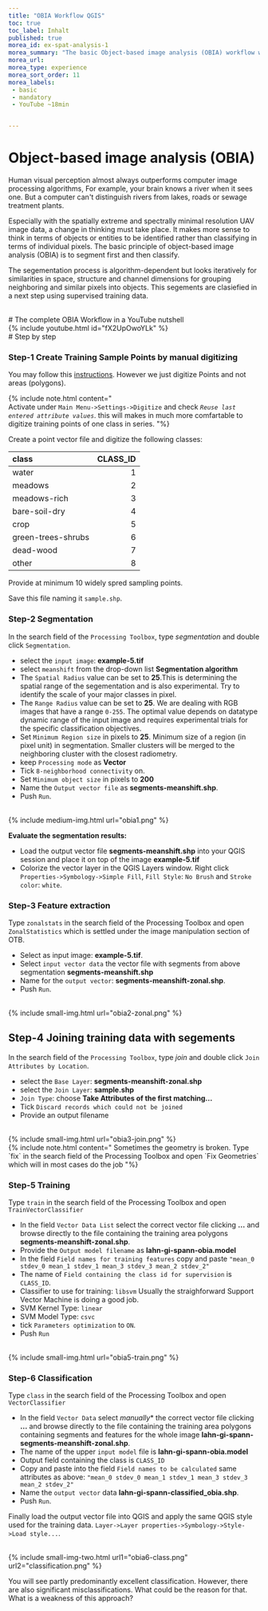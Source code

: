 ```yaml
---
title: "OBIA Workflow QGIS"
toc: true
toc_label: Inhalt
published: true
morea_id: ex-spat-analysis-1
morea_summary: "The basic Object-based image analysis (OBIA) workflow with QGIS and the OTB processing plugin follows a straightforward approach. This Tutorial shows the most common way."
morea_url: 
morea_type: experience
morea_sort_order: 11
morea_labels:
 - basic
 - mandatory 
 - YouTube ~18min


---
```


# Object-based image analysis (OBIA) 

Human visual perception almost always outperforms computer image processing algorithms, For example, your brain knows a river when it sees one. But a computer can't distinguish rivers from lakes, roads or sewage treatment plants.

Especially with the spatially extreme and spectrally minimal resolution UAV image data, a change in thinking must take place. It makes more sense to think in terms of objects or entities to be identified rather than classifying in terms of individual pixels. The basic principle of object-based image analysis (OBIA) is to segment first and then classify.

The segementation process is algorithm-dependent but looks iteratively for similarities in space, structure and channel dimensions for grouping neighboring and similar pixels into objects. This segements are clasiefied in a next step using supervised training data.
 

<br>
# The complete OBIA Workflow in a YouTube nutshell
<br>
{% include youtube.html id="fX2UpOwoYLk" %}
<br>
# Step by step

### Step-1 Create Training Sample Points by manual digitizing 

You may follow this [instructions](https://geomoer.github.io/geoAI//unit02/unit02-03_digitize_training_areas.html). However we just digitize Points and not areas (polygons).

{% include note.html content="<br>
 Activate under `Main Menu->Settings->Digitize` and check *`Reuse last entered attribute values`*. this will makes in much more comfartable to digitize training points of one class in series.
"%}



Create a point vector file and digitize the following classes:

|class| CLASS_ID|
|:-- | --:|
|water|1|
|meadows|2|
|meadows-rich|3|
|bare-soil-dry|4|
|crop|5|
|green-trees-shrubs|6|
|dead-wood|7|
|other|8|


Provide at minimum 10 widely spred sampling points.

Save this file naming it `sample.shp`.

### Step-2 Segmentation

In the search field of the `Processing Toolbox`, type *segmentation* and double click `Segmentation`.

* select the `input image`: **example-5.tif**
* select `meanshift` from the drop-down list **Segmentation algorithm**
* The `Spatial Radius` value can be set to **25**.This is determining the spatial range of the segementation and is also experimental. Try to identify the scale of your major classes in pixel.
* The `Range Radius` value can be set to **25**. We are dealing with RGB images that have a range `0-255`. The optimal value depends on datatype dynamic range of the input image and requires experimental trials for the specific classification objectives.
* Set `Minimum Region size` in pixels to **25**. Minimum size of a region (in pixel unit) in segmentation. Smaller clusters will be merged to the neighboring cluster with the closest radiometry.
* keep `Processing mode`  as **Vector**
* Tick `8-neighborhood connectivity` on.
* Set `Minimum object size` in pixels to **200** 
* Name the `Output vector file`  as  **segments-meanshift.shp**. 
* Push `Run`.
<br>
{% include medium-img.html url="obia1.png" %} 
<br>

**Evaluate the segmentation results:**

* Load the output vector file **segments-meanshift.shp** into your QGIS session and place it on top of the image **example-5.tif**
* Colorize the vector layer in the QGIS Layers window. Right click `Properties->Symbology->Simple Fill`, `Fill Style`: `No Brush` and `Stroke color`: `white`.

###  Step-3 Feature extraction 
Type `zonalstats` in the search field of the Processing Toolbox and open `ZonalStatistics` which is settled under the image manipulation section of OTB.

* Select as input image: **example-5.tif**.
* Select `input vector data` the vector file with segments from above segmentation **segments-meanshift.shp**
* Name for the `output vector`: **segments-meanshift-zonal.shp**.
* Push `Run`.
<br>
{% include small-img.html url="obia2-zonal.png" %} 
<br>


## Step-4 Joining training data with segements

In the search field of the `Processing Toolbox`, type *join* and double click `Join Attributes by Location`.

* select the `Base Layer`: **segments-meanshift-zonal.shp**
* select the `Join Layer`: **sample.shp**
* `Join Type`: choose **Take Attributes of the first matching...**
* Tick `Discard records which could not be joined`
* Provide an output filename
<br>
{% include small-img.html url="obia3-join.png" %} 
<br>
{% include note.html content="
Sometimes the geometry is broken. Type `fix` in the search field of the Processing Toolbox and open `Fix Geometries` which will in most cases do the job
"%}


###  Step-5 Training
Type `train` in the search field of the Processing Toolbox and open `TrainVectorClassifier`

* In the  field  `Vector Data List` select  the correct vector file clicking **...** and browse directly to the file containing the training area polygons **segments-meanshift-zonal.shp**.
* Provide the `Output model filename` as **lahn-gi-spann-obia.model**
* In the field `Field names for training features` copy and paste `"mean_0 stdev_0 mean_1 stdev_1 mean_3 stdev_3 mean_2 stdev_2"`
* The name of `Field containing the class id for supervision` is `CLASS_ID`.
* Classifier to use for training: `libsvm` Usually the straighforward Support Vector Machine is doing a good job. 
* SVM Kernel Type: `linear`
* SVM Model Type: `csvc`
* tick `Parameters optimization` to `ON`.
* Push `Run`
<br>
{% include small-img.html url="obia5-train.png" %} 
<br>

###  Step-6 Classification 
Type `class` in the search field of the Processing Toolbox and open `VectorClassifier`
*  In the  field  `Vector Data` select *manually** the correct vector file clicking **...** and browse directly to the file containing the training area polygons containing segments and features for the whole image **lahn-gi-spann-segments-meanshift-zonal.shp**.
* The name of the upper `input model` file is **lahn-gi-spann-obia.model**
* Output field containing the class is `CLASS_ID`
* Copy and paste into the field `Field names to be calculated` same attributes as above: `"mean_0 stdev_0 mean_1 stdev_1 mean_3 stdev_3 mean_2 stdev_2"`
* Name the `output vector` data **lahn-gi-spann-classified_obia.shp**.
* Push `Run`.

Finally load the output vector file into QGIS and apply the same QGIS style used for the training data. `Layer->Layer properties->Symbology->Style->Load style...`.

<br>
{% include small-img-two.html url1="obia6-class.png" url2="classification.png" %}
<br>

You will see partly predominantly excellent classification. However, there are also significant misclassifications. What could be the reason for that. What is a weakness of this approach?